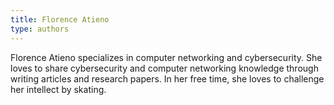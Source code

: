 ```yaml
---
title: Florence Atieno
type: authors
---
```

Florence Atieno specializes in computer networking and cybersecurity. She loves to share cybersecurity and computer networking knowledge through writing articles and research papers. In her free time, she loves to challenge her intellect by skating.

